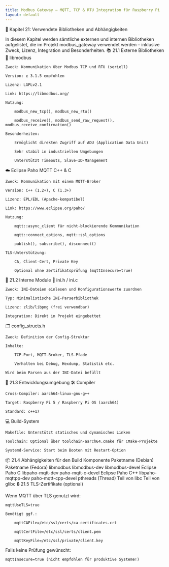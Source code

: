 ```yaml
---
title: Modbus Gateway – MQTT, TCP & RTU Integration für Raspberry Pi
layout: default
---
```


🧩 Kapitel 21: Verwendete Bibliotheken und Abhängigkeiten

In diesem Kapitel werden sämtliche externen und internen Bibliotheken aufgelistet, die im Projekt modbus_gateway verwendet werden – inklusive Zweck, Lizenz, Integration und Besonderheiten.
📚 21.1 Externe Bibliotheken
🔌 libmodbus

    Zweck: Kommunikation über Modbus TCP und RTU (seriell)

    Version: ≥ 3.1.5 empfohlen

    Lizenz: LGPLv2.1

    Link: https://libmodbus.org/

    Nutzung:

        modbus_new_tcp(), modbus_new_rtu()

        modbus_receive(), modbus_send_raw_request(), modbus_receive_confirmation()

    Besonderheiten:

        Ermöglicht direkten Zugriff auf ADU (Application Data Unit)

        Sehr stabil in industriellen Umgebungen

        Unterstützt Timeouts, Slave-ID-Management

☁️ Eclipse Paho MQTT C++ & C

    Zweck: Kommunikation mit einem MQTT-Broker

    Version: C++ (1.2+), C (1.3+)

    Lizenz: EPL/EDL (Apache-kompatibel)

    Link: https://www.eclipse.org/paho/

    Nutzung:

        mqtt::async_client für nicht-blockierende Kommunikation

        mqtt::connect_options, mqtt::ssl_options

        publish(), subscribe(), disconnect()

    TLS-Unterstützung:

        CA, Client-Cert, Private Key

        Optional ohne Zertifikatsprüfung (mqttInsecure=true)

🔧 21.2 Interne Module
📄 ini.h / ini.c

    Zweck: INI-Dateien einlesen und Konfigurationswerte zuordnen

    Typ: Minimalistische INI-Parserbibliothek

    Lizenz: zlib/libpng (frei verwendbar)

    Integration: Direkt in Projekt eingebettet

🗂️ config_structs.h

    Zweck: Definition der Config-Struktur

    Inhalte:

        TCP-Port, MQTT-Broker, TLS-Pfade

        Verhalten bei Debug, Hexdump, Statistik etc.

    Wird beim Parsen aus der INI-Datei befüllt

🧪 21.3 Entwicklungsumgebung
🛠 Compiler

    Cross-Compiler: aarch64-linux-gnu-g++

    Target: Raspberry Pi 5 / Raspberry Pi OS (aarch64)

    Standard: c++17

💻 Build-System

    Makefile: Unterstützt statisches und dynamisches Linken

    Toolchain: Optional über toolchain-aarch64.cmake für CMake-Projekte

    Systemd-Service: Start beim Booten mit Restart-Option

📦 21.4 Abhängigkeiten für den Build
Komponente	Paketname (Debian)	Paketname (Fedora)
libmodbus	libmodbus-dev	libmodbus-devel
Eclipse Paho C	libpaho-mqtt-dev	paho-mqtt-c-devel
Eclipse Paho C++	libpaho-mqttpp-dev	paho-mqtt-cpp-devel
pthreads (Thread)	Teil von libc	Teil von glibc
🔒 21.5 TLS-Zertifikate (optional)

Wenn MQTT über TLS genutzt wird:

    mqttUseTLS=true

    Benötigt ggf.:

        mqttCAFile=/etc/ssl/certs/ca-certificates.crt

        mqttCertFile=/etc/ssl/certs/client.pem

        mqttKeyFile=/etc/ssl/private/client.key

Falls keine Prüfung gewünscht:

    mqttInsecure=true (nicht empfohlen für produktive Systeme!)

